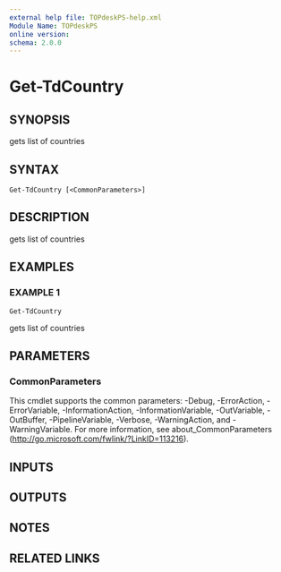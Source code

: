 ```yaml
---
external help file: TOPdeskPS-help.xml
Module Name: TOPdeskPS
online version:
schema: 2.0.0
---
```


# Get-TdCountry

## SYNOPSIS
gets list of countries

## SYNTAX

```
Get-TdCountry [<CommonParameters>]
```

## DESCRIPTION
gets list of countries

## EXAMPLES

### EXAMPLE 1
```
Get-TdCountry
```

gets list of countries

## PARAMETERS

### CommonParameters
This cmdlet supports the common parameters: -Debug, -ErrorAction, -ErrorVariable, -InformationAction, -InformationVariable, -OutVariable, -OutBuffer, -PipelineVariable, -Verbose, -WarningAction, and -WarningVariable.
For more information, see about_CommonParameters (http://go.microsoft.com/fwlink/?LinkID=113216).

## INPUTS

## OUTPUTS

## NOTES

## RELATED LINKS
